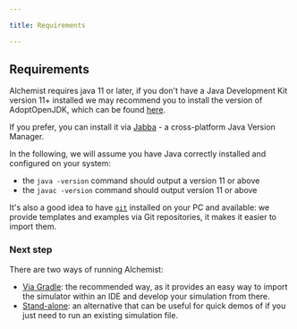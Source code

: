```yaml
---

title: Requirements

---
```


## Requirements

Alchemist requires java 11 or later,
if you don't have a Java Development Kit version 11+ installed we may recommend you to install the version of AdoptOpenJDK,
which can be found [here](https://adoptopenjdk.net/index.html?variant=openjdk11&jvmVariant=hotspot).

If you prefer, you can install it via [Jabba](https://github.com/shyiko/jabba) - a cross-platform Java Version Manager.

In the following, we will assume you have Java correctly installed and configured on your system:
* the `java -version` command should output a version 11 or above
* the `javac -version` command should output version 11 or above

It's also a good idea to have [`git`](https://git-scm.com/) installed on your PC and available:
we provide templates and examples via Git repositories,
it makes it easier to import them.

### Next step

There are two ways of running Alchemist:

* [Via Gradle](../../use/run-gradle): the recommended way, as it provides an easy way to import the simulator within an
IDE and develop your simulation from there. 
* [Stand-alone](../../use/run-stand-alone): an alternative that can be useful for quick demos of if you just need to run
an existing simulation file.
